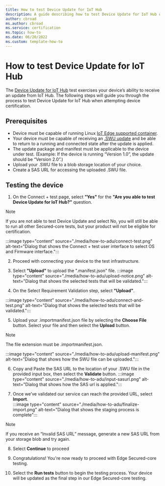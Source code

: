 ```yaml
---
title: How to test Device Update for IoT Hub
description: A guide describing how to test Device Update for IoT Hub on a Linux host in preparation for Edge Secured-core certification.
author: cbroad
ms.author: cbroad
ms.service: certification
ms.topic: how-to 
ms.date: 06/20/2022
ms.custom: template-how-to 
---
```


# How to test Device Update for IoT Hub
The [Device Update for IoT Hub](..\iot-hub-device-update\understand-device-update.md) test exercises your device’s ability to receive an update from IoT Hub. The following steps will guide you through the process to test Device Update for IoT Hub when attempting device certification.

## Prerequisites
* Device must be capable of running Linux [IoT Edge supported container](..\iot-edge\support.md).
* Your device must be capable of receiving an [.SWU update](https://swupdate.org/) and be able to return to a running and connected state after the update is applied.  
* The update package and manifest must be applicable to the device under test.  (Example: If the device is running “Version 1.0”, the update should be “Version 2.0”.)
* Upload your .SWU file to a blob storage location of your choice.
* Create a SAS URL for accessing the uploaded .SWU file.  

## Testing the device
   1.	On the Connect + test page, select **"Yes"** for the **"Are you able to test Device Update for IoT Hub?"** question.
   > [!Note]
   > If you are not able to test Device Update and select No, you will still be able to run all other Secured-core tests, but your product will not be eligible for certification.

   :::image type="content" source="./media/how-to-adu/connect-test.png" alt-text="Dialog that shows the Connect + test user interface to select OS and Firmware interface.":::

2.	Proceed with connecting your device to the test infrastructure.

3.  Select **"Upload"** to upload the ".manifest.json" file.
   :::image type="content" source="./media/how-to-adu/upload-notice.png" alt-text="Dialog that shows the selected tests that will be validated.":::

4.	On the Select Requirement Validation step, select **"Upload"**.


   :::image type="content" source="./media/how-to-adu/connect-and-test.png" alt-text="Dialog that shows the selected tests that will be validated.":::

5.	Upload your .importmanifest.json file by selecting the **Choose File** button.  Select your file and then select the **Upload** button.  
   > [!Note]
   > The file extension must be .importmanifest.json.
   
   :::image type="content" source="./media/how-to-adu/upload-manifest.png" alt-text="Dialog that shows how the SWU file can be uploaded.":::

6.	Copy and Paste the SAS URL to the location of your .SWU file in the provided input box, then select the **Validate** button.
   :::image type="content" source="./media/how-to-adu/input-sasurl.png" alt-text="Dialog that shows how the SAS url is applied.":::

7.	Once we’ve validated our service can reach the provided URL, select **Import**.   
   :::image type="content" source="./media/how-to-adu/finalize-import.png" alt-text="Dialog that shows the staging process is complete":::

   > [!Note]
   > If you receive an “Invalid SAS URL” message, generate a new SAS URL from your storage blob and try again.

8.  Select **Continue** to proceed

9.	Congratulations!  You're now ready to proceed with Edge Secured-core testing. 

10.	Select the **Run tests** button to begin the testing process. Your device will be updated as the final step in our Edge Secured-core testing.